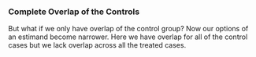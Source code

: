 ### Complete Overlap of the Controls

But what if we only have overlap of the control group? Now our options of an estimand become narrower. Here we have overlap for all of the control cases but we lack overlap across all the treated cases.
